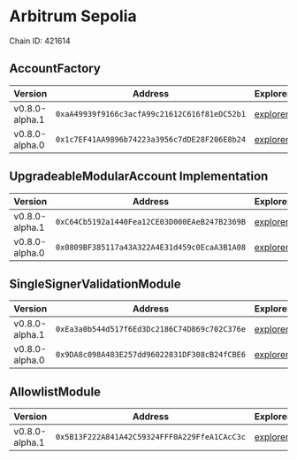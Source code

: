 # Arbitrum Sepolia

Chain ID: 421614

## AccountFactory

| Version        | Address                                      | Explorer                                                                                   | Salt |
| -------------- | -------------------------------------------- | ------------------------------------------------------------------------------------------ | ---- |
| v0.8.0-alpha.1 | `0xaA49939f9166c3acfA99c21612C616f81eDC52b1` | [explorer](https://sepolia.arbiscan.io/address/0xaA49939f9166c3acfA99c21612C616f81eDC52b1) | `0`  |
| v0.8.0-alpha.0 | `0x1c7EF41AA9896b74223a3956c7dDE28F206E8b24` | [explorer](https://sepolia.arbiscan.io/address/0x1c7EF41AA9896b74223a3956c7dDE28F206E8b24) | `0`  |

## UpgradeableModularAccount Implementation

| Version        | Address                                      | Explorer                                                                                   | Salt |
| -------------- | -------------------------------------------- | ------------------------------------------------------------------------------------------ | ---- |
| v0.8.0-alpha.1 | `0xC64Cb5192a1440Fea12CE03D000EAeB247B2369B` | [explorer](https://sepolia.arbiscan.io/address/0xC64Cb5192a1440Fea12CE03D000EAeB247B2369B) | `0`  |
| v0.8.0-alpha.0 | `0x0809BF385117a43A322A4E31d459c0EcaA3B1A08` | [explorer](https://sepolia.arbiscan.io/address/0x0809BF385117a43A322A4E31d459c0EcaA3B1A08) | `0`  |

## SingleSignerValidationModule

| Version        | Address                                      | Explorer                                                                                   | Salt |
| -------------- | -------------------------------------------- | ------------------------------------------------------------------------------------------ | ---- |
| v0.8.0-alpha.1 | `0xEa3a0b544d517f6Ed3Dc2186C74D869c702C376e` | [explorer](https://sepolia.arbiscan.io/address/0xEa3a0b544d517f6Ed3Dc2186C74D869c702C376e) | `0`  |
| v0.8.0-alpha.0 | `0x9DA8c098A483E257dd96022831DF308cB24fCBE6` | [explorer](https://sepolia.arbiscan.io/address/0x9DA8c098A483E257dd96022831DF308cB24fCBE6) | `0`  |

## AllowlistModule

| Version        | Address                                      | Explorer                                                                                   | Salt |
| -------------- | -------------------------------------------- | ------------------------------------------------------------------------------------------ | ---- |
| v0.8.0-alpha.1 | `0x5B13F222A841A42C59324FFF0A229FfeA1CAcC3c` | [explorer](https://sepolia.arbiscan.io/address/0x5B13F222A841A42C59324FFF0A229FfeA1CAcC3c) | `0`  |
